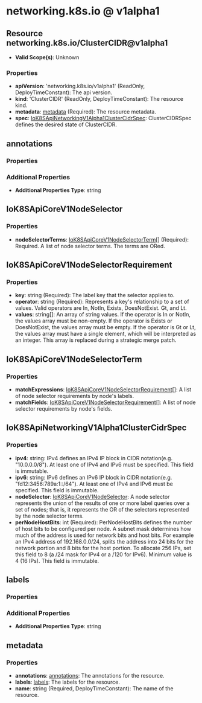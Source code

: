 # networking.k8s.io @ v1alpha1

## Resource networking.k8s.io/ClusterCIDR@v1alpha1
* **Valid Scope(s)**: Unknown
### Properties
* **apiVersion**: 'networking.k8s.io/v1alpha1' (ReadOnly, DeployTimeConstant): The api version.
* **kind**: 'ClusterCIDR' (ReadOnly, DeployTimeConstant): The resource kind.
* **metadata**: [metadata](#metadata) (Required): The resource metadata.
* **spec**: [IoK8SApiNetworkingV1Alpha1ClusterCidrSpec](#iok8sapinetworkingv1alpha1clustercidrspec): ClusterCIDRSpec defines the desired state of ClusterCIDR.

## annotations
### Properties
### Additional Properties
* **Additional Properties Type**: string

## IoK8SApiCoreV1NodeSelector
### Properties
* **nodeSelectorTerms**: [IoK8SApiCoreV1NodeSelectorTerm](#iok8sapicorev1nodeselectorterm)[] (Required): Required. A list of node selector terms. The terms are ORed.

## IoK8SApiCoreV1NodeSelectorRequirement
### Properties
* **key**: string (Required): The label key that the selector applies to.
* **operator**: string (Required): Represents a key's relationship to a set of values. Valid operators are In, NotIn, Exists, DoesNotExist. Gt, and Lt.
* **values**: string[]: An array of string values. If the operator is In or NotIn, the values array must be non-empty. If the operator is Exists or DoesNotExist, the values array must be empty. If the operator is Gt or Lt, the values array must have a single element, which will be interpreted as an integer. This array is replaced during a strategic merge patch.

## IoK8SApiCoreV1NodeSelectorTerm
### Properties
* **matchExpressions**: [IoK8SApiCoreV1NodeSelectorRequirement](#iok8sapicorev1nodeselectorrequirement)[]: A list of node selector requirements by node's labels.
* **matchFields**: [IoK8SApiCoreV1NodeSelectorRequirement](#iok8sapicorev1nodeselectorrequirement)[]: A list of node selector requirements by node's fields.

## IoK8SApiNetworkingV1Alpha1ClusterCidrSpec
### Properties
* **ipv4**: string: IPv4 defines an IPv4 IP block in CIDR notation(e.g. "10.0.0.0/8"). At least one of IPv4 and IPv6 must be specified. This field is immutable.
* **ipv6**: string: IPv6 defines an IPv6 IP block in CIDR notation(e.g. "fd12:3456:789a:1::/64"). At least one of IPv4 and IPv6 must be specified. This field is immutable.
* **nodeSelector**: [IoK8SApiCoreV1NodeSelector](#iok8sapicorev1nodeselector): A node selector represents the union of the results of one or more label queries over a set of nodes; that is, it represents the OR of the selectors represented by the node selector terms.
* **perNodeHostBits**: int (Required): PerNodeHostBits defines the number of host bits to be configured per node. A subnet mask determines how much of the address is used for network bits and host bits. For example an IPv4 address of 192.168.0.0/24, splits the address into 24 bits for the network portion and 8 bits for the host portion. To allocate 256 IPs, set this field to 8 (a /24 mask for IPv4 or a /120 for IPv6). Minimum value is 4 (16 IPs). This field is immutable.

## labels
### Properties
### Additional Properties
* **Additional Properties Type**: string

## metadata
### Properties
* **annotations**: [annotations](#annotations): The annotations for the resource.
* **labels**: [labels](#labels): The labels for the resource.
* **name**: string (Required, DeployTimeConstant): The name of the resource.


